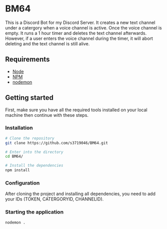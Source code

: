 # BM64
This is a Discord Bot for my Discord Server. It creates a new text channel under a catergory when a voice channel is active. Once the voice channel is empty. It runs a 1 hour timer and deletes the text channel afterwards. However, if a user enters the voice channel during the timer, it will abort deleting and the text channel is still alive.

## Requirements

- [Node](https://nodejs.org/en/)
- [NPM](https://www.npmjs.com/)
- [nodemon](https://www.npmjs.com/package/nodemon)
## Getting started

First, make sure you have all the required tools installed on your local machine then continue with these steps.

### Installation

```bash
# Clone the repository
git clone https://github.com/s3719046/BM64.git

# Enter into the directory
cd BM64/

# Install the dependencies
npm install
```

### Configuration

After cloning the project and installing all dependencies, you need to add your IDs (TOKEN, CATERGORYID, CHANNELID).

### Starting the application

```bash
nodemon .
```
